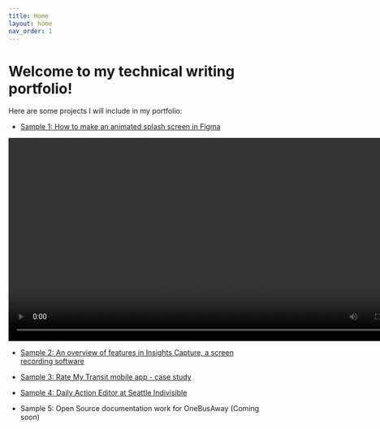 ```yaml
---
title: Home
layout: home
nav_order: 1
---
```


# Welcome to my technical writing portfolio!

Here are some projects I will include in my portfolio:
* [Sample 1: How to make an animated splash screen in Figma](./figma_animation/figma_animation.md)

<video width="800" controls>
  <source src="./figma_animation/splash_animation.mp4" type="video/mp4">
  Your browser does not support the video tag.
</video>

* [Sample 2: An overview of features in Insights Capture, a screen recording software](./insights_capture/insights_capture.md)

* [Sample 3: Rate My Transit mobile app - case study](./rate_my_transit/rate_my_transit_case_study.md)

* [Sample 4: Daily Action Editor at Seattle Indivisible](https://seattleindivisible.com/daily-actions/)

* Sample 5: Open Source documentation work for OneBusAway (Coming soon)
